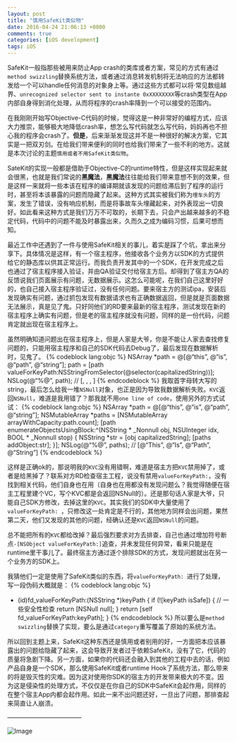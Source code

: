 ```yaml
---
layout: post
title: "慎用SafeKit类似物"
date: 2016-04-24 21:06:13 +0800
comments: true
categories: [iOS development]
tags: iOS
---
```


SafeKit一般指那些被用来防止App crash的类库或者方案，常见的方式有通过`method swizzling`替换系统方法，或者通过消息转发机制将无法响应的方法都转发给一个可以handle任何消息的对象身上等。通过这些方式都可以将·常见数组越界、`unrecognized selector sent to instante 0xXXXXXXXX`等crash类型在App内部自身得到消化处理，从而将程序的crash率降到一个可以接受的范围内。

在我刚刚开始写Objective-C代码的时候，觉得这是一种非常好的编程方式，应该大力推崇，能够极大地降低crash率，想怎么写代码就怎么写代码，妈妈再也不担心我的程序会crash了。**但是**，后来渐渐发现这并不是一种很好的解决方案，它其实是一把双刃剑。在给我们带来便利的同时也给我们带来了一些不利的地方。这就是本次讨论的主题`慎用或者不用SafeKit类似物`。

<!-- More -->

SateKit的实现一般都是借助于Objective-C的runtime特性，但是这样实现起来就会很黑，也就是我们常说的**黑魔法**，**黑魔法**往往能给我们带来意想不到的效果，但是这样一来就将一些本该在程序的编译期就该发现的问题给滞后到了程序的运行时，甚至将本该暴露的问题而隐藏了起来。这种方式其实被我们称为`埋车头`的方案，发生了错误，没有响应机制，而是将事故车头埋藏起来，对外表现出一切良好。如此看来这种方式是我们万万不可取的，长期下去，只会产出越来越多的不稳定代码，代码中的问题不能及时暴露出来，久而久之成为编码习惯，后果可想而知。

最近工作中还遇到了一件与使用SafeKit相关的事儿，着实是踩了个坑，拿出来分享下。具体情况是这样，有一个宿主程序，他接收各个业务方以SDK的方式提供给它的静态库以供其正常运行。而我负责开发其中的一个SDK，在开发完成之后也通过了宿主程序接入验证，并由QA验证交付给宿主方后。却得到了宿主方QA的反馈说我们页面展示有问题，无数据展示。这怎么可能呢，在我们自己这里好好的，也自己接入宿主程序验证过，没有任何问题。要来宿主方的测试ipa，安装后发现确实有问题，通过抓包发现有数据请求也有正确数据返回，但是就是页面数据无法展示，真是见了鬼。只好同他们的RD要来最新的宿主程序，测试发现在新的宿主程序上确实有问题，但是老的宿主程序就没有问题，同样的是一份代码，问题肯定就出现在宿主程序上。

虽然明确知道问题出在宿主程序上，但是人家是大爷，你是不能让人家去查找修复问题的，只能用宿主程序和自己的SDK代码去Debug了，最后发现在数据解析时，见鬼了。
{% codeblock lang:objc %}
NSArray *path = @[@“this”, @“is”, @“path”, @“string”];
path = [path valueForKeyPath:NSStringFromSelector(@selector(capitalizedString))];
NSLog(@“%@”, path); // [<NSNull null>, <NSNull null>, <NSNull null>, <NSNull null>]
{% endcodeblock %}
我取首字母转大写的string，最后怎么给我一堆`NSNull`对象，也正是因为导致我数据解析失败。`KVC`返回`NSNull`，难道是我用错了？那我就不用`one line of code`，使用另外的方式试试：
{% codeblock lang:objc %}
NSArray *path = @[@“this”, @“is”, @“path”, @“string”];
NSMutableArray *paths = [NSMutableArray arrayWithCapacity:path.count];
[path enumerateObjectsUsingBlock:^(NSString * _Nonnull obj, NSUInteger idx, BOOL * _Nonnull stop) {
	NSString *str = [obj capitalizedString];
	[paths addObject:str];
}];
NSLog(@“%@”, paths); // [@“This”, @“Is”, @“Path”, @“String”]
{% endcodeblock %}

这样是正确ok的，那说明我的`KVC`没有用错啊，难道是宿主方把`KVC`禁用掉了，或者是给黑掉了？联系对方RD检查宿主工程，说没有禁用`valueForKeyPath:`，没有找到相关代码，他们自身也在用（自身也在用都没有发现问题么？我觉得随便在宿主工程里建个VC，写个KVC都是会返回NSNull的）。还是那句话人家是大爷，只能自己SDK方修改，去掉这里的`KVC`。其实我们的SDK中大量使用了`valueForKeyPath: `，只修改这一处肯定是不行的，其他地方同样会出问题，果然第二天，他们又发现的其他的问题，经确认还是`KVC`返回`NSNull`的问题。

总不能把所有的`KVC`都给改掉？最后强烈要求对方去排查，自己也通过增加符号断点`-[NSObject valueForKeyPath:]`追查，并未发现任何异常，看来只能是在runtime里干事儿了。最终宿主方通过逐个排除SDK的方式，发现问题就出在另一个业务方的SDK上。

我猜他们一定是使用了SafeKit类似的东西，将`valueForKeyPath: `进行了处理，写一段伪码大概就是：
{% codeblock lang:objc %}
- (id)fd_valueForKeyPath:(NSString *)keyPath {
	if (![keyPath isSafe]) { // 一些安全性检查
		return [NSNull null];
	}
	return [self fd_valueForKeyPath:keyPath];
}
{% endcodeblock %}
所以要么是`method swizzling`替换了实现，要么是通过`category`重写覆盖了原始的系统方法。

所以回到主题上来，SafeKit这种东西还是慎用或者别用的好，一方面把本应该暴露出的问题给隐藏了起来，这会导致开发者过于依赖SafeKit，没有了它，代码的质量将急剧下降。另一方面，如果你的代码还会融入到其他的工程中去的话，例如产品自身是一个SDK，那么使用SafeKit或者runtime Hook了系统方法，那么带来的将是毁灭性的灾难。因为这对使用你SDK的宿主方的开发带来极大的不变。因为这是侵染性的处理方式，不仅仅是在你自己的SDK中SafeKit会起作用，同样的在整个宿主App内都会起作用。如此一来不出问题还好，一旦出了问题，那排查起来简直让人崩溃。

————————————

![Image](http://i4.buimg.com/ccadbd99b4316844.jpg)
